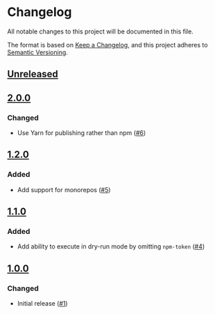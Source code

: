 # Changelog
All notable changes to this project will be documented in this file.

The format is based on [Keep a Changelog](https://keepachangelog.com/en/1.0.0/),
and this project adheres to [Semantic Versioning](https://semver.org/spec/v2.0.0.html).

## [Unreleased]

## [2.0.0]
### Changed
- Use Yarn for publishing rather than npm ([#6](https://github.com/MetaMask/action-npm-publish/pull/6))

## [1.2.0]
### Added
- Add support for monorepos ([#5](https://github.com/MetaMask/action-npm-publish/pull/5))

## [1.1.0]
### Added
- Add ability to execute in dry-run mode by omitting `npm-token` ([#4](https://github.com/MetaMask/action-publish-release/pull/4))

## [1.0.0]
### Changed
- Initial release ([#1](https://github.com/MetaMask/action-npm-publish/pull/1))

[Unreleased]: https://github.com/MetaMask/action-npm-publish/compare/v2.0.0...HEAD
[2.0.0]: https://github.com/MetaMask/action-npm-publish/compare/v1.2.0...v2.0.0
[1.2.0]: https://github.com/MetaMask/action-npm-publish/compare/v1.1.0...v1.2.0
[1.1.0]: https://github.com/MetaMask/action-npm-publish/compare/v1.0.0...v1.1.0
[1.0.0]: https://github.com/MetaMask/action-npm-publish/releases/tag/v1.0.0
